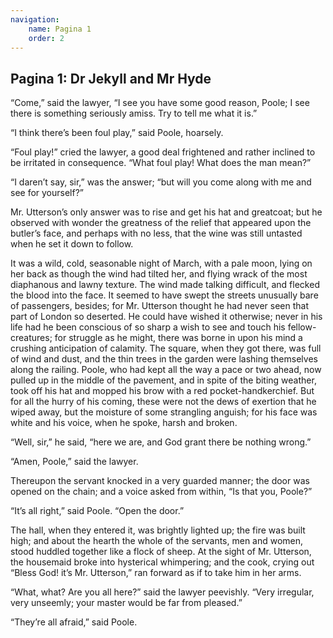 ```yaml
---
navigation:
    name: Pagina 1
    order: 2
---
```


## Pagina 1: Dr Jekyll and Mr Hyde

“Come,” said the lawyer, “I see you have some good reason, Poole; I see there is something seriously amiss. Try to tell me what it is.”

“I think there’s been foul play,” said Poole, hoarsely.

“Foul play!” cried the lawyer, a good deal frightened and rather inclined to be irritated in consequence. “What foul play! What does the man mean?”

“I daren’t say, sir,” was the answer; “but will you come along with me and see for yourself?”

Mr. Utterson’s only answer was to rise and get his hat and greatcoat; but he observed with wonder the greatness of the relief that appeared upon the butler’s face, and perhaps with no less, that the wine was still untasted when he set it down to follow.

It was a wild, cold, seasonable night of March, with a pale moon, lying on her back as though the wind had tilted her, and flying wrack of the most diaphanous and lawny texture. The wind made talking difficult, and flecked the blood into the face. It seemed to have swept the streets unusually bare of passengers, besides; for Mr. Utterson thought he had never seen that part of London so deserted. He could have wished it otherwise; never in his life had he been conscious of so sharp a wish to see and touch his fellow-creatures; for struggle as he might, there was borne in upon his mind a crushing anticipation of calamity. The square, when they got there, was full of wind and dust, and the thin trees in the garden were lashing themselves along the railing. Poole, who had kept all the way a pace or two ahead, now pulled up in the middle of the pavement, and in spite of the biting weather, took off his hat and mopped his brow with a red pocket-handkerchief. But for all the hurry of his coming, these were not the dews of exertion that he wiped away, but the moisture of some strangling anguish; for his face was white and his voice, when he spoke, harsh and broken.

“Well, sir,” he said, “here we are, and God grant there be nothing wrong.”

“Amen, Poole,” said the lawyer.

Thereupon the servant knocked in a very guarded manner; the door was opened on the chain; and a voice asked from within, “Is that you, Poole?”

“It’s all right,” said Poole. “Open the door.”

The hall, when they entered it, was brightly lighted up; the fire was built high; and about the hearth the whole of the servants, men and women, stood huddled together like a flock of sheep. At the sight of Mr. Utterson, the housemaid broke into hysterical whimpering; and the cook, crying out “Bless God! it’s Mr. Utterson,” ran forward as if to take him in her arms.

“What, what? Are you all here?” said the lawyer peevishly. “Very irregular, very unseemly; your master would be far from pleased.”

“They’re all afraid,” said Poole.